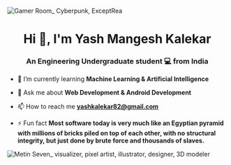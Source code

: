 ![Gamer Room_ Cyberpunk, ExceptRea](https://github.com/Yash-Kalekar/Yash-Kalekar/assets/100889039/88f5fcce-62c8-4e21-b9cb-210021fbb422)


<h1 align="center">Hi 👋, I'm Yash Mangesh Kalekar</h1>
<h3 align="center">An Engineering Undergraduate student 💻 from India</h3> 

- 🌱 I’m currently learning **Machine Learning & Artificial Intelligence**

- 💬 Ask me about **Web Development & Android Development**

- 📫 How to reach me **yashkalekar82@gmail.com**

- ⚡ Fun fact **Most software today is very much like an Egyptian pyramid with millions of bricks piled on top of each other, with no structural integrity, but just done by brute force and thousands of slaves.**

![Metin Seven_ visualizer, pixel artist, illustrator, designer, 3D modeler](https://github.com/Yash-Kalekar/Yash-Kalekar/assets/100889039/81086d7b-6073-4930-bc7e-b9f2bd7f7eeb)
